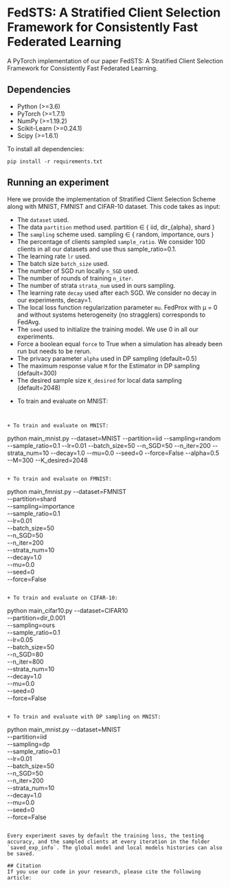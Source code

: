 # FedSTS: A Stratified Client Selection Framework for Consistently Fast Federated Learning

A PyTorch implementation of our paper FedSTS: A Stratified Client Selection Framework for Consistently Fast Federated Learning.

## Dependencies
+ Python (>=3.6)
+ PyTorch (>=1.7.1)
+ NumPy (>=1.19.2)
+ Scikit-Learn (>=0.24.1)
+ Scipy (>=1.6.1)

To install all dependencies:
```
pip install -r requirements.txt
```

## Running an experiment

Here we provide the implementation of Stratified Client Selection Scheme along with MNIST, FMNIST and CIFAR-10 dataset. This code takes as input:

- The `dataset` used.
- The data `partition` method used. partition ∈ { iid, dir_{alpha}, shard }
- The `sampling` scheme used. sampling ∈ { random, importance, ours }
- The percentage of clients sampled `sample_ratio`. We consider 100 clients in all our datasets and use thus sample_ratio=0.1.
- The learning rate `lr` used.
- The batch size `batch_size` used.
- The number of SGD run locally `n_SGD` used.
- The number of rounds of training `n_iter`.
- The number of strata `strata_num` used in ours sampling.
- The learning rate `decay` used after each SGD. We consider no decay in our experiments, decay=1.
- The local loss function regularization parameter `mu`. FedProx with µ = 0 and without systems heterogeneity (no stragglers) corresponds to FedAvg.
- The `seed` used to initialize the training model. We use 0 in all our experiments.
- Force a boolean equal `force` to True when a simulation has already been run but needs to be rerun.
- The privacy parameter `alpha` used in DP sampling (default=0.5)
- The maximum response value `M` for the Estimator in DP sampling (default=300)
- The desired sample size `K_desired` for local data sampling (default=2048)

+ To train and evaluate on MNIST:
```


+ To train and evaluate on MNIST:
```
python main_mnist.py --dataset=MNIST --partition=iid --sampling=random --sample_ratio=0.1 --lr=0.01 --batch_size=50 --n_SGD=50 --n_iter=200 --strata_num=10 --decay=1.0 --mu=0.0 --seed=0 --force=False --alpha=0.5 --M=300 --K_desired=2048
```

+ To train and evaluate on FMNIST:
```
python main_fmnist.py --dataset=FMNIST \
    --partition=shard \
    --sampling=importance \
    --sample_ratio=0.1 \
    --lr=0.01 \
    --batch_size=50 \
    --n_SGD=50 \
    --n_iter=200 \
    --strata_num=10 \
    --decay=1.0 \
    --mu=0.0 \
    --seed=0 \
    --force=False
```

+ To train and evaluate on CIFAR-10:
```
python main_cifar10.py --dataset=CIFAR10 \
    --partition=dir_0.001 \
    --sampling=ours \
    --sample_ratio=0.1 \
    --lr=0.05 \
    --batch_size=50 \
    --n_SGD=80 \
    --n_iter=800 \
    --strata_num=10 \
    --decay=1.0 \
    --mu=0.0 \
    --seed=0 \
    --force=False
```

+ To train and evaluate with DP sampling on MNIST:
```
python main_mnist.py --dataset=MNIST \
    --partition=iid \
    --sampling=dp \
    --sample_ratio=0.1 \
    --lr=0.01 \
    --batch_size=50 \
    --n_SGD=50 \
    --n_iter=200 \
    --strata_num=10 \
    --decay=1.0 \
    --mu=0.0 \
    --seed=0 \
    --force=False
```

Every experiment saves by default the training loss, the testing accuracy, and the sampled clients at every iteration in the folder `saved_exp_info`. The global model and local models histories can also be saved.

## Citation
If you use our code in your research, please cite the following article:
```

```
